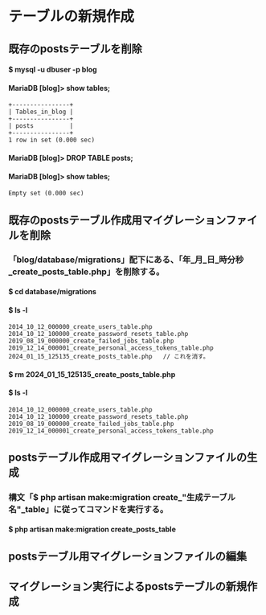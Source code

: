 # テーブルの新規作成

## 既存のpostsテーブルを削除

#### $ mysql -u dbuser -p blog
#### MariaDB [blog]> show tables;

    +----------------+
    | Tables_in_blog |
    +----------------+
    | posts          |
    +----------------+
    1 row in set (0.000 sec)

#### MariaDB [blog]> DROP TABLE posts;
#### MariaDB [blog]> show tables;

    Empty set (0.000 sec)

## 既存のpostsテーブル作成用マイグレーションファイルを削除

### 「blog/database/migrations」配下にある、「年_月_日_時分秒_create_posts_table.php」を削除する。
#### $ cd database/migrations
#### $ ls -l

    2014_10_12_000000_create_users_table.php
    2014_10_12_100000_create_password_resets_table.php
    2019_08_19_000000_create_failed_jobs_table.php
    2019_12_14_000001_create_personal_access_tokens_table.php
    2024_01_15_125135_create_posts_table.php   // これを消す。

#### $ rm 2024_01_15_125135_create_posts_table.php
#### $ ls -l

    2014_10_12_000000_create_users_table.php
    2014_10_12_100000_create_password_resets_table.php
    2019_08_19_000000_create_failed_jobs_table.php
    2019_12_14_000001_create_personal_access_tokens_table.php

## postsテーブル作成用マイグレーションファイルの生成

### 構文「$ php artisan make:migration create_"生成テーブル名"_table」に従ってコマンドを実行する。
#### $ php artisan make:migration create_posts_table

## postsテーブル用マイグレーションファイルの編集

## マイグレーション実行によるpostsテーブルの新規作成